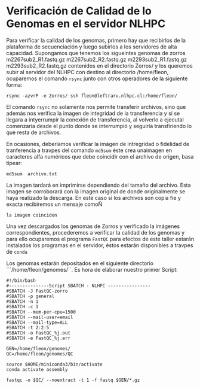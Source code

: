 # Verificación de Calidad de lo Genomas en el servidor NLHPC

Para verificar la calidad de los genomas, primero hay que recibirlos de la plataforma de secuenciación y luego subirlos a los servidores de alta capacidad. Supongamos que tenemos los sigueintes genomas de zorros
m2267sub2_R1.fastq.gz  m2267sub2_R2.fastq.gz  m2293sub2_R1.fastq.gz  m2293sub2_R2.fastq.gz contenidos en el directorio Zorros/ y los queremos subir al servidor del NLHPC con destino al directorio /home/fleon, ocuparemos el comando ```rsync``` junto con otros operadores de la siguiente forma:

```
rsync -azvrP -e Zorros/ ssh fleon@leftraru.nlhpc.cl:/home/fleon/ 

```

El comando ```rsync``` no solamente nos permite transferir archivos, sino que además nos verifica la imagen de integridad de la transferencia y si se llegara a intyerrumpir la conexión de transferencia, al volverlo a ejecutal comenzaría desde el punto donde se interrumpió y seguiría transfiriendo lo que resta de archivos.

En ocasiones, deberíamos verificar la imágen de intregridad o fidelidad de tranferencia  a travpes del comando ```md5sum``` éste crea unaimagen en caracteres alfa numéricos que debe coincidir con el archivo de origen, basa tipear:

```
md5sum  archivo.txt
```
La imagen  tardará en imprimirse dependiendo del tamaño del archivo. Esta imagen se corroborará con la imagen original de donde originalmente se haya realizado la descarga. En este caso si los archivos son copia fie y exacta recibiremos un mensaje comoÑ

```la imagen coinciden```

Una vez descargados los genomas de Zorros y verificado la imágenes correspondientes, procederemos a verificar la calidad de los genomas y para ello ocuparemos el programa ```FastQC```
para efectos de este taller estarán instalados los programas en el servidor, éstos estarán disponibles a travpes de ```conda```

Los genomas estarán depositados en el siguiente directorio ```/home/fleon/genomes/``. Es hora de elaborar nuestro primer Script: 


```
#!/bin/bash
#---------------Script SBATCH - NLHPC ----------------
#SBATCH -J FastQC-zorro
#SBATCH -p general
#SBATCH -n 1
#SBATCH -c 1
#SBATCH --mem-per-cpu=1500
#SBATCH --mail-user=email
#SBATCH --mail-type=ALL
#SBATCH -t 2:2:5
#SBATCH -o FastQC_%j.out
#SBATCH -e FastQC_%j.err

GEN=/home/fleon/genomes/
QC=/home/fleon/genomes/QC

source $HOME/miniconda3/bin/activate
conda activate assembly

fastqc -o $QC/ --noextract -t 1 -f fastq $GEN/*.gz


```

